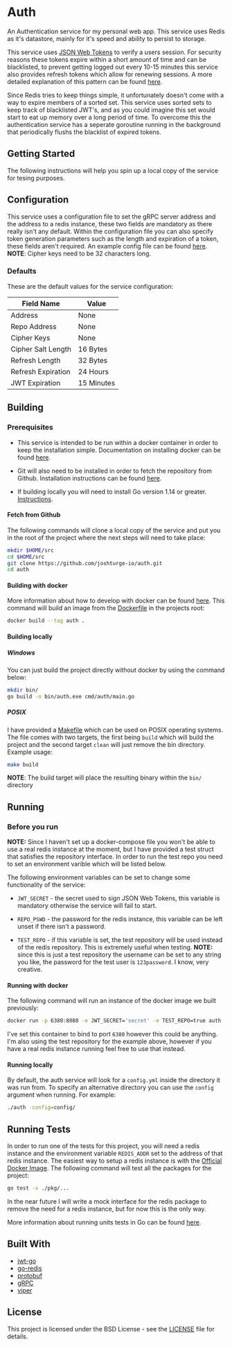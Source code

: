 # Auth

An Authentication service for my personal web app. This service uses Redis as
it's datastore, mainly for it's speed and ability to persist to storage.

This service uses [JSON Web Tokens](https://jwt.io/) to verify a users session.
For security reasons these tokens expire within a short amount of time and can
be blacklisted, to prevent getting logged out every 10-15 minutes this service
also provides refresh tokens which allow for renewing sessions. A more detailed
explanation of this pattern can be found [here](https://hasura.io/blog/best-practices-of-using-jwt-with-graphql/).

Since Redis tries to keep things simple, it unfortunately doesn't come with a
way to expire members of a sorted set. This service uses sorted sets to keep
track of blacklisted JWT's, and as you could imagine this set would start to
eat up memory over a long period of time. To overcome this the authentication
service has a seperate goroutine running in the background that periodically
flushs the blacklist of expired tokens.

## Getting Started

The following instructions will help you spin up a local copy of the service for
tesing purposes.

## Configuration

This service uses a configuration file to set the gRPC server address and the address
to a redis instance, these two fields are mandatory as there really isn't any
default. Within the configuration file you can also specify token generation parameters
such as the length and expiration of a token, these fields aren't required. An
example config file can be found [here](config/config.yml). **NOTE**: Cipher keys need
to be 32 characters long.

### Defaults

These are the default values for the service configuration:

| Field Name         | Value        |
|--------------------|--------------|
| Address            | None         |
| Repo Address       | None         |
| Cipher Keys        | None         |
| Cipher Salt Length | 16 Bytes   	|
| Refresh Length     | 32 Bytes   	|
| Refresh Expiration | 24 Hours   	|
| JWT Expiration     | 15 Minutes 	|

## Building

### Prerequisites

* This service is intended to be run within a docker container in order to keep
the installation simple. Documentation on installing docker can be found [here](https://docs.docker.com/install/).

* Git will also need to be installed in order to fetch the repository from Github.
Installation instructions can be found [here](https://git-scm.com/book/en/v2/Getting-Started-Installing-Git).

* If building locally you will need to install Go version 1.14 or greater. [Instructions](https://golang.org/doc/install).

#### Fetch from Github

The following commands will clone a local copy of the service and put you in the
root of the project where the next steps will need to take place:

```bash
mkdir $HOME/src
cd $HOME/src
git clone https://github.com/joshturge-io/auth.git
cd auth
```

#### Building with docker

More information about how to develop with docker can be found [here](https://docs.docker.com/develop/).
This command will build an image from the [Dockerfile](Dockerfile) in the
projects root:

```bash
docker build --tag auth .
```

#### Building locally

##### Windows

You can just build the project directly without docker by using
the command below:

```bash
mkdir bin/
go build -o bin/auth.exe cmd/auth/main.go
```

##### POSIX

I have provided a [Makefile](Makefile) which can be used on POSIX operating systems.
The file comes with two targets, the first being `build` which will build the project
and the second target `clean` will just remove the bin directory. Example usage:

```bash
make build
```

**NOTE**: The build target will place the resulting binary within the `bin/` directory

## Running

### Before you run

**NOTE:** Since I haven't set up a docker-compose file you won't be able to use
a real redis instance at the moment, but I have provided a test struct that satisfies
the repository interface. In order to run the test repo you need to set an
environment varible which will be listed below.

The following environment variables can be set to change some functionality of
the service:

* `JWT_SECRET` - the secret used to sign JSON Web Tokens, this variable is
mandatory otherwise the service will fail to start.

* `REPO_PSWD` - the password for the redis instance, this variable can be left unset
if there isn't a password.

* `TEST_REPO` - if this variable is set, the test repository will be used
instead of the redis repository. This is extremely useful when testing. **NOTE:**
since this is just a test repository the username can be set to any string you
like, the password for the test user is `123password`. I know, very creative.

#### Running with docker

The following command will run an instance of the docker image we built previously:

```bash
docker run -p 6380:8080 -e JWT_SECRET='secret' -e TEST_REPO=true auth
```

I've set this container to bind to port `6380` however this could be anything. I'm
also using the test repository for the example above, however if you have a real
redis instance running feel free to use that instead.

#### Running locally

By default, the auth service will look for a `config.yml` inside the directory
it was run from. To specify an alternative directory you can use the
`config` argument when running. For example:

```bash
./auth -config=config/
```

## Running Tests

In order to run one of the tests for this project, you will need a redis instance 
and the environment variable `REDIS_ADDR` set to the address of that redis instance.
The easiest way to setup a redis instance is with the [Official Docker Image](https://hub.docker.com/_/redis/). The following command will test all the packages for the project:

```bash
go test -v ./pkg/...
```

In the near future I will write a mock interface for the redis package to remove the
need for a redis instance, but for now this is the only way.

More information about running units tests in Go can be found [here](https://golangdocs.com/unit-testing-in-golang).

## Built With

* [jwt-go](https://github.com/dgrijalva/jwt-go)
* [go-redis](https://github.com/go-redis/redis)
* [protobuf](https://github.com/golang/protobuf)
* [gRPC](https://grpc.io/)
* [viper](https://github.com/spf13/viper)

## License

This project is licensed under the BSD License - see the [LICENSE](LICENSE)
file for details.
